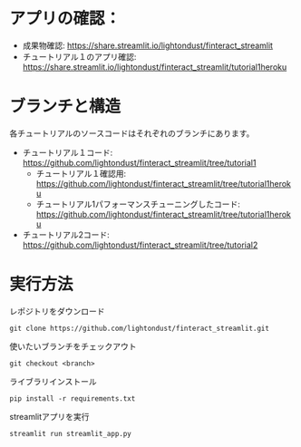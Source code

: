 # アプリの確認：

- 成果物確認: https://share.streamlit.io/lightondust/finteract_streamlit
- チュートリアル１のアプリ確認: https://share.streamlit.io/lightondust/finteract_streamlit/tutorial1heroku


# ブランチと構造

各チュートリアルのソースコードはそれぞれのブランチにあります。

- チュートリアル１コード: https://github.com/lightondust/finteract_streamlit/tree/tutorial1
    - チュートリアル１確認用: https://github.com/lightondust/finteract_streamlit/tree/tutorial1heroku
    - チュートリアル1パフォーマンスチューニングしたコード: https://github.com/lightondust/finteract_streamlit/tree/tutorial1heroku
- チュートリアル2コード: https://github.com/lightondust/finteract_streamlit/tree/tutorial2
  
  
# 実行方法

レポジトリをダウンロード
```
git clone https://github.com/lightondust/finteract_streamlit.git
```

使いたいブランチをチェックアウト
```
git checkout <branch>
```

ライブラリインストール
```
pip install -r requirements.txt
```

streamlitアプリを実行
```
streamlit run streamlit_app.py
```
